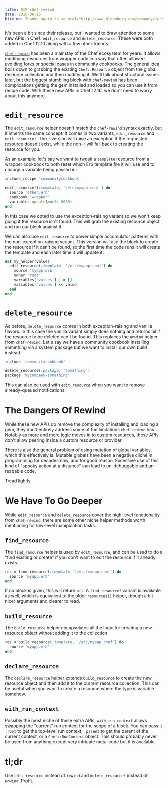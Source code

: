 ```yaml
---
title: RIP chef-rewind
date: 2016-06-15
hire_me: Thanks again to <a href="http://www.bloomberg.com/company/technology/">Bloomberg</a> for supporting my Chef community work.
---
```


It's been a bit since their release, but I wanted to draw attention to some new APIs in
Chef: `edit_resource` and `delete_resource`. These were both added in Chef 12.10
along with a few other friends.

[`chef-rewind`](https://github.com/thommay/chef-rewind) has been a mainstay of
the Chef ecosystem for years. It allows modifying resources from wrapper code in
a way that often allowed avoiding forks or special cases in community cookbooks.
The general idea boils down to grabbing the existing `Chef::Resource` object
from the global resource collection and then modifying it. We'll talk about
structural issues later, but the biggest stumbling block with `chef-rewind` has been
complications getting the gem installed and loaded so you can use it from
recipe code. With these new APIs in Chef 12.10, we don't need to worry about
this anymore.

# `edit_resource`

The `edit_resource` helper doesn't match the `chef-rewind` syntax exactly, but
it inherits the same concept. It comes in two variants, `edit_resource` and
`edit_resource!`. The `!` version will raise an exception if the requested
resource doesn't exist, while the non-`!` will fall back to creating the
resource for you.

As an example, let's say we want to tweak a `template` resource from a wrapper
cookbook to both reset which Erb template file it will use and to change a
variable being passed in:

```ruby
include_recipe 'communitycookbook'

edit_resource!(:template, '/etc/myapp.conf') do
  source 'other.erb'
  cookbook 'wrapper'
  variables.update(port: 8080)
end
```

In this case we opted to use the exception-raising variant so we won't keep
going if the resource isn't found. This will grab the existing resource object
and run our block against it.

We can also use `edit_resource` to power simple accumulator patterns with the
non-exception-raising variant. This version will use the block to create the
resource if it can't be found, so the first time the code runs it will create
the template and each later time it will update it:

```ruby
def my_helper(value)
  edit_resource(:template, '/etc/myapp.conf') do
    source 'myapp.erb'
    owner 'root'
    variables['values'] ||= []
    variables['values'] << value
  end
end
```

# `delete_resource`

As before, `delete_resource` comes in both exception-raising and vanilla
flavors. In this case the vanilla variant simply does nothing and returns nil
if the resource to be deleted can't be found. This replaces the `unwind` helper
from `chef-rewind`. Let's say we have a community cookbook installing something
via a system package but we want to install our own build instead.

```ruby
include 'communitycookbook'

delete_resource(:package, 'something')
package 'mycompany-something'
```

This can also be used with `edit_resource` when you want to remove already-queued
notifications.

# The Dangers Of Rewind

While these new APIs do remove the complexity of installing and loading a gem,
they don't entirely address some of the limitations `chef-rewind` has. Notably
as more and more logic moves in to custom resources, these APIs don't allow
peering inside a custom resource or provider.

There is also the general problem of using mutation of global variables, which
this effectively is. Mutable globals have been a negative cliché in programming
for decades now, and for good reason. Excessive use of this kind of "spooky
action at a distance" can lead to un-debuggable and un-reabable code.

Tread lightly.

# We Have To Go Deeper

While `edit_resource` and `delete_resource` cover the high-level functionality
from `chef-rewind`, there are some other niche helper methods worth mentioning
for low-level manipulation tasks.

## `find_resource`

The `find_resource` helper is used by `edit_resource`, and can be used to
do a "find existing or create" if you don't want to edit the resource if it
already exists.

```ruby
res = find_resource(:template, '/etc/myapp.conf') do
  source 'myapp.erb'
end
```

If no block is given, this will return `nil`. A `find_resource!` variant is
available as well, which is equivalent to the older `resources()` helper, though
a bit nicer arguments and clearer to read.

## `build_resource`

The `build_resource` helper encapsulates all the logic for creating a new
resource object without adding it to the collection.

```ruby
res = build_resource(:template, '/etc/myapp.conf') do
  source 'myapp.erb'
end
```

## `declare_resource`

The `declare_resource` helper extends `build_resource` to create the new
resource object and then add it to the current resource collection. This can be
useful when you want to create a resource where the type is variable somehow.

## `with_run_context`

Possibly the most niche of these extra APIs, `with_run_context` allows swapping
the "current" run context for the scope of a block. You can pass it `:root` to
get the top-level run context, `:parent` to get the parent of the current
context, or a `Chef::RunContext` object. This should probably never be used from
anything except very intricate meta-code but it is available.

# tl;dr

Use `edit_resource` instead of `rewind` and `delete_resource!` instead of
`unwind`. Profit.
